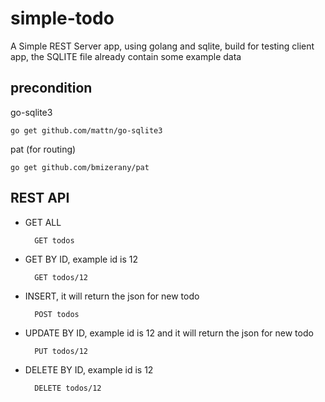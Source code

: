# simple-todo
A Simple REST Server app, using golang and sqlite, build for testing client app, the SQLITE file already contain some example data

## precondition
go-sqlite3

    go get github.com/mattn/go-sqlite3

pat (for routing)

    go get github.com/bmizerany/pat

## REST API
* GET ALL

		GET todos
* GET BY ID, example id is 12

		GET todos/12
* INSERT, it will return the json for new todo

		POST todos
* UPDATE BY ID, example id is 12 and it will return the json for new todo

		PUT todos/12
* DELETE BY ID, example id is 12

		DELETE todos/12
